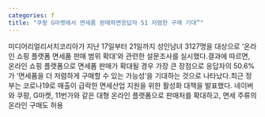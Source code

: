 ```yaml
---
categories: f
title: "쿠팡 G마켓에서 면세품 판매하면응답자 51 저렴한 구매 기대”"
---
```

미디어리얼리서치코리아가 지난 17일부터 21일까지 성인남녀 3127명을 대상으로 ‘온라인 쇼핑 플랫폼 면세품 판매 범위 확대’와 관련한 설문조사를 실시했다.결과에 따르면, 온라인 쇼핑 플랫폼으로 면세품 판매가 확대될 경우 가장 큰 장점으로 응답자의 50.6%가 ‘면세품을 더 저렴하게 구매할 수 있는 가능성’을 기대하는 것으로 나타났다.최근 정부는 코로나19로 매출이 급락한 면세산업 지원을 위한 활성화 대책을 발표했다. 네이버와 쿠팡, G마켓, 11번가와 같은 대형 온라인 플랫폼으로 판매처를 확대하고, 면세 주류의 온라인 구매도 허용